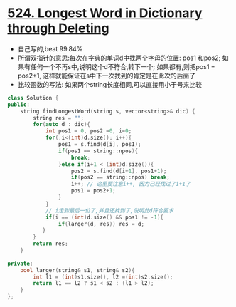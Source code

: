 # [524. Longest Word in Dictionary through Deleting](https://leetcode.com/problems/longest-word-in-dictionary-through-deleting/description/)
* 自己写的,beat 99.84%
* 所谓双指针的意思:每次在字典的单词d中找两个字母的位置: pos1 和pos2; 如果有任何一个不再s中,说明这个d不符合,转下一个; 如果都有,则把pos1 = pos2+1, 这样就能保证在s中下一次找到的肯定是在此次的后面了
*  比较函数的写法: 如果两个string长度相同,可以直接用小于号来比较

```c++
class Solution {
public:
    string findLongestWord(string s, vector<string>& dic) {
        string res = "";
        for(auto d : dic){
            int pos1 = 0, pos2 =0, i=0;
            for(;i<(int)d.size(); i++){
                pos1 = s.find(d[i], pos1);
                if(pos1 == string::npos){
                    break;
                }else if(i+1 < (int)d.size()){
                    pos2 = s.find(d[i+1], pos1+1);
                    if(pos2 == string::npos) break;
                    i++; // 这里要注意i++, 因为已经找过了i+1了
                    pos1 = pos2+1;
                }
            }
            // i走到最后一位了,并且还找到了,说明此d符合要求
            if(i == (int)d.size() && pos1 != -1){
                if(larger(d, res)) res = d;
           }
        }
        return res;
    }
    
private:
    bool larger(string& s1, string& s2){
        int l1 = (int)s1.size(), l2 =(int)s2.size();
        return l1 == l2 ? s1 < s2 : (l1 > l2);
    }
};
```
